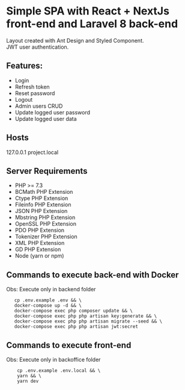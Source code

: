 # Simple SPA with React + NextJs front-end and Laravel 8 back-end

Layout created with Ant Design and Styled Component.  
JWT user authentication.

## Features:
- Login
- Refresh token
- Reset password 
- Logout
- Admin users CRUD
- Update logged user password
- Update logged user data

## Hosts
127.0.0.1 project.local

## Server Requirements
- PHP >= 7.3
- BCMath PHP Extension
- Ctype PHP Extension
- Fileinfo PHP Extension
- JSON PHP Extension
- Mbstring PHP Extension
- OpenSSL PHP Extension
- PDO PHP Extension
- Tokenizer PHP Extension
- XML PHP Extension
- GD PHP Extension
- Node (yarn or npm)

## Commands to execute back-end with Docker
Obs: Execute only in backend folder
```
   cp .env.example .env && \
   docker-compose up -d && \ 
   docker-compose exec php composer update && \
   docker-compose exec php php artisan key:generate && \
   docker-compose exec php php artisan migrate --seed && \
   docker-compose exec php php artisan jwt:secret
```

## Commands to execute front-end
Obs: Execute only in backoffice folder
```
    cp .env.example .env.local && \
    yarn && \
    yarn dev
```